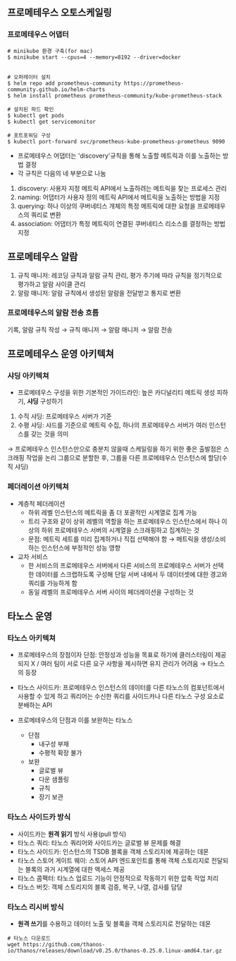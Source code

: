 ## 프로메테우스 오토스케일링
### 프로메테우스 어댑터
```
# minikube 환경 구축(for mac)
$ minikube start --cpus=4 --memory=8192 --driver=docker


# 오퍼레이터 설치
$ helm repo add prometheus-community https://prometheus-community.github.io/helm-charts
$ helm install prometheus prometheus-community/kube-prometheus-stack  

# 설치된 파드 확인 
$ kubectl get pods 
$ kubectl get servicemonitor

# 포트포워딩 구성
$ kubectl port-forward svc/prometheus-kube-prometheus-prometheus 9090
```
- 프로메테우스 어댑터는 'discovery'규칙을 통해 노출할 메트릭과 이를 노출하는 방법 결정
- 각 규칙은 다음의 네 부분으로 나눔
1. discovery: 사용자 지정 메트릭 API에서 노출하려는 메트릭을 찾는 프로세스 관리
2. naming: 어댑터가 사용자 정의 메트릭 API에서 메트릭을 노출하는 방법을 지정
3. querying: 하나 이상의 쿠버네티스 개체의 특정 메트릭에 대한 요청을 프로메테우스의 쿼리로 변환
4. association: 어댑터가 특정 메트릭이 연결된 쿠버네티스 리소스를 결정하는 방법 지정

## 프로메테우스 알람
1. 규칙 매니저: 레코딩 규칙과 알람 규칙 관리, 평가 주기에 따라 규칙을 정기적으로 평가하고 알람 사이클 관리
2. 알람 매니저: 알람 규칙에서 생성된 알람을 전달받고 통지로 변환 

### 프로메테우스의 알람 전송 흐름
기록, 알람 규칙 작성 &rarr; 규칙 매니저 &rarr; 알람 매니저 &rarr; 알람 전송

## 프로메테우스 운영 아키텍쳐
### 샤딩 아키텍쳐
- 프로메테우스 구성을 위한 기본적인 가이드라인: 높은 카디널리티 메트릭 생성 피하기, **샤딩** 구성하기 
1. 수직 샤딩: 프로메테우스 서버가 기준
2. 수평 샤딩: 샤드를 기준으로 메트릭 수집, 하나의 프로메테우스 서버가 여러 인스턴스를 갖는 것을 의미

&rarr; 프로메테우스 인스턴스만으로 충분치 않을때 스케일링을 하기 위한 좋은 출발점은 스크래핑 작업을 논리 그룹으로 분할한 후, 그룹을 다른 프로메테우스 인스턴스에 할당(수직 샤딩) 
### 페더레이션 아키텍쳐
- 계층적 페더레이션
    - 하위 레벨 인스턴스의 메트릭을 좀 더 포괄적인 시계열로 집계 가능
    - 트리 구조와 같이 상위 레벨의 역할을 하는 프로메테우스 인스턴스에서 하나 이상의 하위 프로메테우스 서버의 시계열을 스크래핑하고 집계하는 것
    - 문점: 메트릭 세트를 미리 집계하거나 직접 선택해야 함 &rarr; 메트릭을 생성/소비하는 인스턴스에 부정적인 성능 영향
- 교차 서비스
    - 한 서비스의 프로메테우스 서버에서 다른 서비스의 프로메테우스 서버가 선택한 데이터를 스크랩하도록 구성해 단일 서버 내에서 두 데이터셋에 대한 경고와 쿼리를 가능하게 함 
    - 동일 레벨의 프로메테우스 서버 사이의 페더레이션을 구성하는 것 
## 타노스 운영
### 타노스 아키텍쳐
- 프로메테우스의 장점이자 단점: 안정성과 성능을 목표로 하기에 클러스터링이 제공되지 X / 여러 팀이 서로 다른 요구 사항을 제시하면 유지 관리가 어려움 &rarr; 타노스의 등장
- 타노스 사이드카: 프로메테우스 인스턴스의 데이터를 다른 타노스의 컴포넌트에서 사용할 수 있게 하고 쿼리어는 수신한 쿼리를 사이드카나 다른 타노스 구성 요소로 분배하는 API

- 프로메테우스의 단점과 이를 보완하는 타노스
    - 단점
        - 내구성 부재
        - 수평적 확장 불가
    - 보완
        - 글로벌 뷰
        - 다운 샘플링 
        - 규칙
        - 장기 보관
### 타노스 사이드카 방식
- 사이드카는 **원격 읽기** 방식 사용(pull 방식) 
- 타노스 쿼리: 타노스 쿼리어와 사이드카는 글로벌 뷰 문제를 해결
- 타노스 사이드카: 인스턴스의 TSDB 블록을 객체 스토리지에 제공하는 데몬
- 타노스 스토어 게이트 웨이: 스토어 API 엔드포인트를 통해 객체 스토리지로 전달되는 블록의 과거 시계열에 대한 액세스 제공 
- 타노스 콤팩터: 타노스 업로드 기능이 안정적으로 작동하기 위한 압축 작업 처리 
- 타노스 버킷: 객체 스토리지의 블록 검증, 복구, 나열, 검사를 담당
### 타노스 리시버 방식
- **원격 쓰기**를 수용하고 데이터 노출 및 블록을 객체 스토리지로 전달하는 데몬 

```
# 타노스 다운로드
wget https://github.com/thanos-io/thanos/releases/download/v0.25.0/thanos-0.25.0.linux-amd64.tar.gz

```